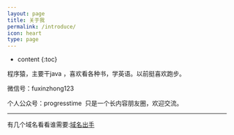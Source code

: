 ```yaml
---
layout: page
title: 关于我
permalink: /introduce/
icon: heart
type: page
---
```


* content
{:toc}


程序猿，主要干java ，喜欢看各种书，学英语。以前挺喜欢跑步。

微信号：fuxinzhong123

个人公众号：progresstime  只是一个长内容朋友圈，欢迎交流。



---

有几个域名看看谁需要:[域名出手](http://www.jianwallet.icoc.me/)

